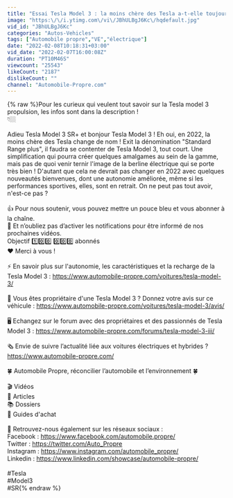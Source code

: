 ```yaml
---
title: "Essai Tesla Model 3 : la moins chère des Tesla a-t-elle toujours la cote en 2022 ?"
image: "https:\/\/i.ytimg.com\/vi\/JBhULBgJ6Kc\/hqdefault.jpg"
vid_id: "JBhULBgJ6Kc"
categories: "Autos-Vehicles"
tags: ["Automobile propre","VE","électrique"]
date: "2022-02-08T10:18:31+03:00"
vid_date: "2022-02-07T16:00:08Z"
duration: "PT10M46S"
viewcount: "25543"
likeCount: "2187"
dislikeCount: ""
channel: "Automobile-Propre.com"
---
```

{% raw %}Pour les curieux qui veulent tout savoir sur la Tesla model 3 propulsion, les infos sont dans la description !<br /> 👇🏼 <br /><br />Adieu Tesla Model 3 SR+ et bonjour Tesla Model 3 ! Eh oui, en 2022, la moins chère des Tesla change de nom ! Exit la dénomination &quot;Standard Range plus&quot;, il faudra se contenter de Tesla Model 3, tout court. Une simplification qui pourra créer quelques amalgames au sein de la gamme, mais pas de quoi venir ternir l'image de la berline électrique qui se porte très bien ! D'autant que cela ne devrait pas changer en 2022 avec quelques nouveautés bienvenues, dont une autonomie améliorée, même si les performances sportives, elles, sont en retrait. On ne peut pas tout avoir, n'est-ce pas ? <br /><br />👍  Pour nous soutenir, vous pouvez mettre un pouce bleu et vous abonner à la chaîne.<br />🔔  Et n’oubliez pas d’activer les notifications pour être informé de nos prochaines vidéos.<br />Objectif 1️⃣0️⃣0️⃣ 0️⃣0️⃣0️⃣  abonnés<br />❤️  Merci à vous !<br /><br />⚡️ En savoir plus sur l'autonomie, les caractéristiques et la recharge de la Tesla Model 3 : <a rel="nofollow" target="blank" href="https://www.automobile-propre.com/voitures/tesla-model-3/">https://www.automobile-propre.com/voitures/tesla-model-3/</a><br /><br />🚗 Vous êtes propriétaire d'une Tesla Model 3 ? Donnez votre avis sur ce véhicule : <a rel="nofollow" target="blank" href="https://www.automobile-propre.com/voitures/tesla-model-3/avis/">https://www.automobile-propre.com/voitures/tesla-model-3/avis/</a><br /><br />🖥  Echangez sur le forum avec des propriétaires et des passionnés de Tesla Model 3 : <a rel="nofollow" target="blank" href="https://www.automobile-propre.com/forums/tesla-model-3-iii/">https://www.automobile-propre.com/forums/tesla-model-3-iii/</a><br /><br />🗞  Envie de suivre l’actualité liée aux voitures électriques et hybrides ?<br /> <a rel="nofollow" target="blank" href="https://www.automobile-propre.com/">https://www.automobile-propre.com/</a><br /><br />🍀  Automobile Propre, réconcilier l’automobile et l’environnement 🍀<br /><br />🎬  Vidéos<br />📖  Articles<br />📚  Dossiers<br />🚗  Guides d'achat<br /><br />👥  Retrouvez-nous également sur les réseaux sociaux :<br />Facebook : <a rel="nofollow" target="blank" href="https://www.facebook.com/automobile.propre/">https://www.facebook.com/automobile.propre/</a><br />Twitter : <a rel="nofollow" target="blank" href="https://twitter.com/Auto_Propre">https://twitter.com/Auto_Propre</a><br />Instagram : <a rel="nofollow" target="blank" href="https://www.instagram.com/automobile_propre/">https://www.instagram.com/automobile_propre/</a><br />Linkedin : <a rel="nofollow" target="blank" href="https://www.linkedin.com/showcase/automobile-propre/">https://www.linkedin.com/showcase/automobile-propre/</a><br /><br />#Tesla<br />#Model3<br />#SR{% endraw %}
